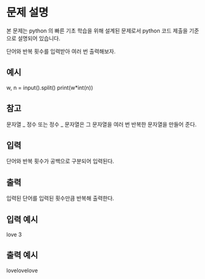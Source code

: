 # 문제 설명

본 문제는 python 의 빠른 기초 학습을 위해 설계된 문제로서 python 코드 제출을 기준으로 설명되어 있습니다.

단어와 반복 횟수를 입력받아 여러 번 출력해보자.

## 예시

w, n = input().split()
print(w\*int(n))

## 참고

문자열 _ 정수 또는 정수 _ 문자열은 그 문자열을 여러 번 반복한 문자열을 만들어 준다.

## 입력

단어와 반복 횟수가 공백으로 구분되어 입력된다.

## 출력

입력된 단어를 입력된 횟수만큼 반복해 출력한다.

## 입력 예시

love 3

## 출력 예시

lovelovelove
